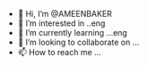 - 👋 Hi, I’m @AMEENBAKER
- 👀 I’m interested in ..eng
- 🌱 I’m currently learning ...eng
- 💞️ I’m looking to collaborate on ...
- 📫 How to reach me ...

<!---
AMEENBAKER/AMEENBAKER is a ✨ special ✨ repository because its `README.md` (this file) appears on your GitHub profile.
You can click the Preview link to take a look at your changes.
--->

